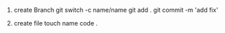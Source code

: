 1. create Branch
   git switch -c name/name
   git add .
   git commit -m 'add fix'

2. create file
   touch name
   code .
